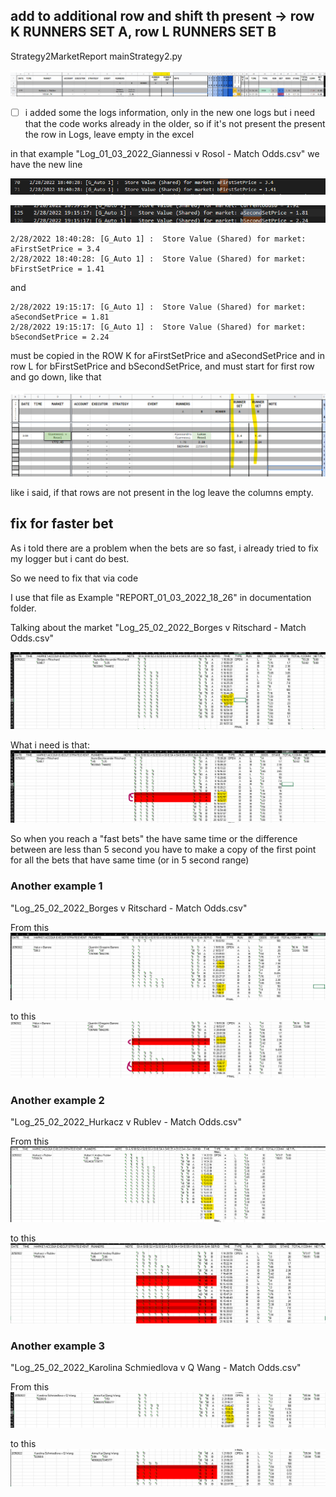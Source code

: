 ## add to additional row and shift th present -> row K RUNNERS SET A, row L RUNNERS SET B


Strategy2MarketReport
mainStrategy2.py

![add new rows](./images/3/1.png?raw=true "add new row")

- [ ] i added some the logs information, only in the new one logs but i need that the code works already in the older, so if it's not present the present the row in Logs, leave empty in the excel

in that example "Log_01_03_2022_Giannessi v Rosol - Match Odds.csv" we have the new line 

![new data1](./images/3/2.png?raw=true "new data1")

![new data2](./images/3/3.png?raw=true "new data2")



```csv
2/28/2022 18:40:28: [G_Auto 1] :  Store Value (Shared) for market: aFirstSetPrice = 3.4
2/28/2022 18:40:28: [G_Auto 1] :  Store Value (Shared) for market: bFirstSetPrice = 1.41
```

and 


```csv
2/28/2022 19:15:17: [G_Auto 1] :  Store Value (Shared) for market: aSecondSetPrice = 1.81
2/28/2022 19:15:17: [G_Auto 1] :  Store Value (Shared) for market: bSecondSetPrice = 2.24
```

must be copied in the ROW K for aFirstSetPrice and aSecondSetPrice
and in row L for bFirstSetPrice and bSecondSetPrice, and must start for first row and go down, like that

![new data3](./images/3/4.png?raw=true "new data3")

like i said, if that rows are not present in the log leave the columns empty.


## fix for faster bet
As i told there are a problem when the bets are so fast, i already tried to fix my logger but i cant do best.

So we need to fix that via code

I use that file as Example "REPORT_01_03_2022_18_26" in documentation folder.

Talking about the market "Log_25_02_2022_Borges v Ritschard - Match Odds.csv" 

![faster](./images/3/5.png?raw=true "faster")

What i need is that:
![faster2](./images/3/6.png?raw=true "faster2")

So when you reach a "fast bets" the have same time or the difference between are less than 5 second you have to make a copy of the first point for all the bets that have same time (or in 5 second range)


### Another example 1

"Log_25_02_2022_Borges v Ritschard - Match Odds.csv"

From this
![faster3](./images/3/7.png?raw=true "faster3")


to this
![faster4](./images/3/8.png?raw=true "faster4")


### Another example 2

"Log_25_02_2022_Hurkacz v Rublev - Match Odds.csv"

From this
![faster5](./images/3/9.png?raw=true "faster5")


to this
![faster6](./images/3/10.png?raw=true "faster6")

### Another example 3

"Log_25_02_2022_Karolina Schmiedlova v Q Wang - Match Odds.csv"

From this
![faster7](./images/3/11.png?raw=true "faster7")


to this
![faster8](./images/3/12.png?raw=true "faster8")

